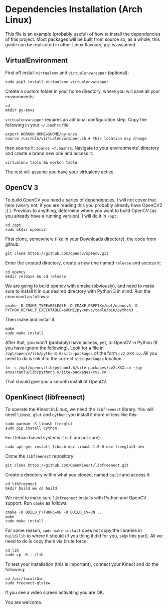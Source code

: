 # Dependencies Installation (Arch Linux)
This file is an example (probably useful) of how to install the dependencies of
this project. Most packages will be built from source so, as a whole, this guide
can be replicated in other Linux flavours; `pip` is assumed.

## VirtualEnvironment
First off install `virtualenv` and `virtualenvwrapper` (optional):

    sudo pip3 install virtualenv virtualenvwrapper

Create a custom folder in your home directory, where you will save all your
environments:

    cd
    mkdir py-envs

`virtualenvwrapper` requires an aditional configuration step. Copy the following
in your `~/.bashrc` file:

    export WORKON_HOME=$HOME/py-envs
    source /usr/bin/virtualenvwrapper.sh # this location may change

then source it: `source ~/.bashrc`.
Navigate to your environments' directory and create a brand new one and access
it:

    virtualenv taolu && workon taolu
The rest will assume you have your virtualenv active.

## OpenCV 3
To build OpenCV you need a series of dependencies, I will not cover that here
(worry not, if you are reading this you probably already have OpenCV2 ;) ).
Previous to anything, determine where you want to build OpenCV (as you already
have a running version). I will do it in `/opt`:

    cd /opt
    sudo mkdir opencv3
First clone, somewhere (like in your Downloads directory), the code from github:

    git clone https://github.com/opencv/opencv.git
Enter the created directory, create a new one named `release` and access it:

    cd opencv
    mkdir release && cd release
We are going to build opencv with cmake (obviously), and need to make sure to
install it in our desired directory with Python 3 in mind. Run the command as
follows:

    cmake -D CMAKE_TYPE=RELEASE -D CMAKE_PREFIX=/opt/opencv3 -D PYTHON_DEFAULT_EXECUTABLE=$HOME/py-envs/taolu/bin/python3 ..

Then make and install it:

    make
    sudo make install
After that, you won't (probably) have access, yet, to OpenCV in Python (If you
have ignore the following). Look for a file in
`/opt/opencv/lib/python3.6/site-packages` of the form `cv2.XXX.so`. All you need
to do is link it to the correct `site-packages` location.

    ln -s /opt/opencv/lib/python3.6/site-packages/cv2.XXX.so ~/py-envs/taolu/lib/python3.6/site-packages/cv2.so
That should give you a smooth install of OpenCV.

## OpenKinect (libfreenect)
To operate the Kinect in Linux, we need the `libfreenect` library. You will need `libusb`, `glut` and `cython`; you install it more or less like this:

    sudo pacman -S libusb freeglut
    sudo pip install cython
    
For Debian based systems it is (I am not sure):

    sudo apt-get install libusb-dev libusb-1.0-0-dev freeglut3-dev
    
Clone the `libfreenect` repository:

    git clone https://github.com/OpenKinect/libfreenect.git
Create a directory within what you cloned, named `build` and access it:
    
    cd libfreenect
    mkdir build && cd build
    
We need to make sure `libfreenect` installs with Python and OpenCV support. Run `cmake` as follows:

    cmake -D BUILD_PYTHON3=ON -D BUILD_CV=ON ..
    make
    sudo make install
    
For some reason, `sudo make install` does not copy the libraries in `build/lib` to where it should (if you thing it did for you, skip this part). All we need to do is copy them via brute force:
    
    cd lib
    sudo cp -R . /lib
To test your installation (this is important), connect your Kinect and do the following:

    cd /usr/local/bin
    sudo freenect-glview
If you see a video screen activating you are OK.

You are welcome.



























